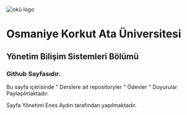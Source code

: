 ![okü logo](https://user-images.githubusercontent.com/93775448/148799143-77b3d161-3497-4ba4-989f-f7a24eaa2498.png)


# Osmaniye Korkut Ata Üniversitesi
## Yönetim Bilişim Sistemleri Bölümü
### Github Sayfasıdır.

Bu sayfa içerisinde 
" Derslere ait repositoryler 
" Ödevler
" Duyurular
Paylaşılmaktadır.

Sayfa Yönetimi Enes Aydın tarafından yapılmaktadır. 


